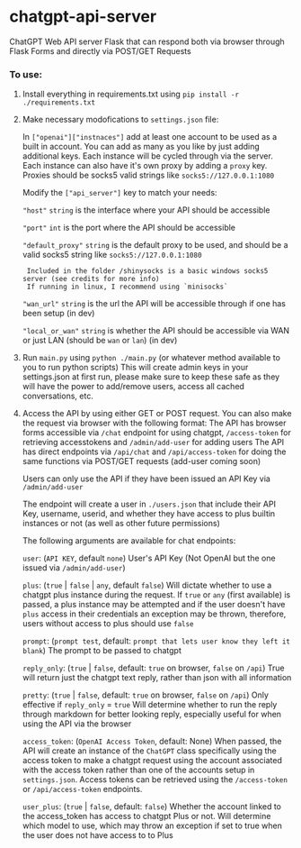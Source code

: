 # chatgpt-api-server
ChatGPT Web API server Flask that can respond both via browser through Flask Forms and directly via POST/GET Requests

### To use:
1. Install everything in requirements.txt using `pip install -r ./requirements.txt`

2. Make necessary modofications to `settings.json` file:

	In `["openai"]["instnaces"]` add at least one account to be used as a built in account. You can add as many as you like by just adding additional keys. Each instance will be cycled through via the server.
	Each instance can also have it's own proxy by adding a `proxy` key. Proxies should be socks5 valid strings like `socks5://127.0.0.1:1080`

	Modify the `["api_server"]` key to match your needs:

	`"host"` `string` is the interface where your API should be accessible

	`"port"` `int` is the port where the API should be accessible

	`"default_proxy"` `string` is the default proxy to be used, and should be a valid socks5 string like `socks5://127.0.0.1:1080`

		Included in the folder /shinysocks is a basic windows socks5 server (see credits for more info)
		If running in linux, I recommend using `minisocks`

	`"wan_url"` `string` is the url the API will be accessible through if one has been setup (in dev)

	`"local_or_wan"` `string` is whether the API should be accessible via WAN or just LAN (should be `wan` or `lan`) (in dev)


3. Run `main.py` using `python ./main.py` (or whatever method available to you to run python scripts)
	This will create admin keys in your settings.json at first run, please make sure to keep these safe as they will have the power to add/remove users, access all cached conversations, etc.

4. Access the API by using either GET or POST request. You can also make the request via browser with the following format:
	The API has browser forms accessible via `/chat` endpoint for using chatgpt, `/access-token` for retrieving accesstokens and `/admin/add-user` for adding users
	The API has direct endpoints via `/api/chat` and `/api/access-token` for doing the same functions via POST/GET requests (add-user coming soon)

	Users can only use the API if they have been issued an API Key via `/admin/add-user`

	The endpoint will create a user in `./users.json` that include their API Key, username, userid, and whether they have access to plus builtin instances or not (as well as other future permissions)

	The following arguments are available for chat endpoints:

	`user`: (`API KEY`, default `none`) User's API Key (Not OpenAI but the one issued via `/admin/add-user`)

	`plus`: (`true` | `false` | `any`, default `false`) Will dictate whether to use a chatgpt plus instance during the request. If `true` or `any` (first available) is passed, a plus instance may be attempted and if the user doesn't have `plus` access in their credentials an exception may be thrown, therefore, users without access to plus should use `false`

	`prompt`: (`prompt test`, default: `prompt that lets user know they left it blank`) The prompt to be passed to chatgpt

	`reply_only`: (`true` | `false`, default: `true` on browser, `false` on `/api`) True will return just the chatgpt text reply, rather than json with all information

	`pretty`: (`true` | `false`, default: `true` on browser, `false` on `/api`) Only effective if `reply_only` = `true` Will determine whether to run the reply through markdown for better looking reply, especially useful for when using the API via the browser

	`access_token`: (`OpenAI Access Token`, default: None) When passed, the API will create an instance of the `ChatGPT` class specifically using the access token to make a chatgpt request using the account associated with the access token rather than one of the accounts setup in `settings.json`. Access tokens can be retrieved using the `/access-token` or `/api/access-token` endpoints.
	
	`user_plus`: (`true` | `false`, default: `false`) Whether the account linked to the access_token has access to chatgpt Plus or not. Will determine which model to use, which may throw an exception if set to true when the user does not have access to to Plus

	
